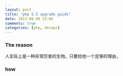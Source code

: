```yaml
---
layout: post
title: "php 5.5 upgrade guide"
date: 2013-08-09 23:04
comments: true
categories: [php, devops]
---
```

### The reason ###
人实际上是一种非常厉害的生物。只要给他一个足够的理由，


### how ###

